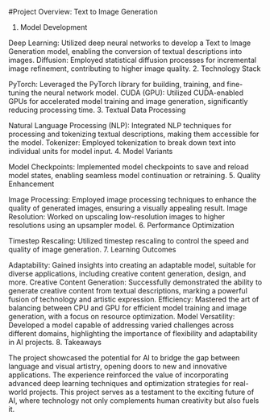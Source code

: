 #Project Overview: Text to Image Generation

1. Model Development

Deep Learning: Utilized deep neural networks to develop a Text to Image Generation model, enabling the conversion of textual descriptions into images.
Diffusion: Employed statistical diffusion processes for incremental image refinement, contributing to higher image quality.
2. Technology Stack

PyTorch: Leveraged the PyTorch library for building, training, and fine-tuning the neural network model.
CUDA (GPU): Utilized CUDA-enabled GPUs for accelerated model training and image generation, significantly reducing processing time.
3. Textual Data Processing

Natural Language Processing (NLP): Integrated NLP techniques for processing and tokenizing textual descriptions, making them accessible for the model.
Tokenizer: Employed tokenization to break down text into individual units for model input.
4. Model Variants

Model Checkpoints: Implemented model checkpoints to save and reload model states, enabling seamless model continuation or retraining.
5. Quality Enhancement

Image Processing: Employed image processing techniques to enhance the quality of generated images, ensuring a visually appealing result.
Image Resolution: Worked on upscaling low-resolution images to higher resolutions using an upsampler model.
6. Performance Optimization

Timestep Rescaling: Utilized timestep rescaling to control the speed and quality of image generation.
7. Learning Outcomes

Adaptability: Gained insights into creating an adaptable model, suitable for diverse applications, including creative content generation, design, and more.
Creative Content Generation: Successfully demonstrated the ability to generate creative content from textual descriptions, marking a powerful fusion of technology and artistic expression.
Efficiency: Mastered the art of balancing between CPU and GPU for efficient model training and image generation, with a focus on resource optimization.
Model Versatility: Developed a model capable of addressing varied challenges across different domains, highlighting the importance of flexibility and adaptability in AI projects.
8. Takeaways

The project showcased the potential for AI to bridge the gap between language and visual artistry, opening doors to new and innovative applications.
The experience reinforced the value of incorporating advanced deep learning techniques and optimization strategies for real-world projects.
This project serves as a testament to the exciting future of AI, where technology not only complements human creativity but also fuels it.
